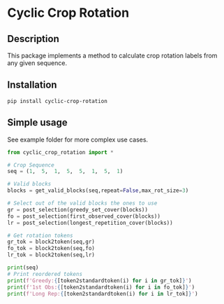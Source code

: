 Cyclic Crop Rotation
====================
Description
-----------
This package implements a method to calculate crop rotation labels from any given sequence.

Installation
------------
```pip install cyclic-crop-rotation```

Simple usage
------------
See example folder for more complex use cases.  

```python
from cyclic_crop_rotation import *

# Crop Sequence
seq = (1,  5,  1,  5,  5,  1,  5,  1)

# Valid blocks
blocks = get_valid_blocks(seq,repeat=False,max_rot_size=3)

# Select out of the valid blocks the ones to use
gr = post_selection(greedy_set_cover(blocks)) 
fo = post_selection(first_observed_cover(blocks)) 
lr = post_selection(longest_repetition_cover(blocks)) 

# Get rotation tokens
gr_tok = block2token(seq,gr)
fo_tok = block2token(seq,fo)
lr_tok = block2token(seq,lr)

print(seq)
# Print reordered tokens
print(f'Greedy:{[token2standardtoken(i) for i in gr_tok]}')
print(f'1st Obs:{[token2standardtoken(i) for i in fo_tok]}')
print(f'Long Rep:{[token2standardtoken(i) for i in lr_tok]}')
```
